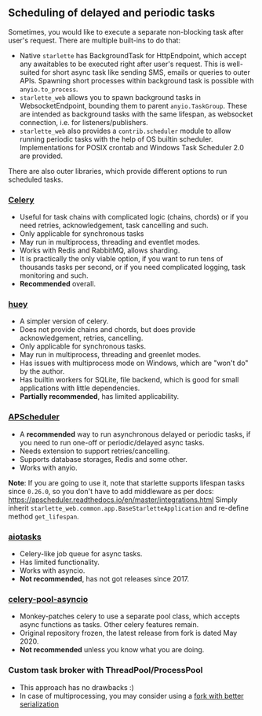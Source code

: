 ## Scheduling of delayed and periodic tasks

Sometimes, you would like to execute a separate non-blocking task after user's request.
There are multiple built-ins to do that:

- Native `starlette` has BackgroundTask for HttpEndpoint, which accept any awaitables to be executed right 
  after user's request. This is well-suited for short async task like sending SMS, emails or queries to outer APIs.
  Spawning short processes within background task is possible with `anyio.to_process`.
- `starlette_web` allows you to spawn background tasks in WebsocketEndpoint, bounding them to parent `anyio.TaskGroup`.
  These are intended as background tasks with the same lifespan, as websocket connection, i.e. for listeners/publishers.
- `starlette_web` also provides a `contrib.scheduler` module to allow running periodic tasks with the help of OS builtin
  scheduler. Implementations for POSIX crontab and Windows Task Scheduler 2.0 are provided.

There are also outer libraries, which provide different options to run scheduled tasks.

### [Celery](https://github.com/celery/celery) 

- Useful for task chains with complicated logic (chains, chords) 
  or if you need retries, acknowledgement, task cancelling and such. 
- Only applicable for synchronous tasks
- May run in multiprocess, threading and eventlet modes.
- Works with Redis and RabbitMQ, allows sharding.
- It is practically the only viable option, if you want to run tens of thousands tasks per second, 
  or if you need complicated logging, task monitoring and such.
- **Recommended** overall.

### [huey](https://github.com/coleifer/huey) 

- A simpler version of celery. 
- Does not provide chains and chords, but does provide acknowledgement, retries, cancelling.
- Only applicable for synchronous tasks.
- May run in multiprocess, threading and greenlet modes.
- Has issues with multiprocess mode on Windows, which are "won't do" by the author.
- Has builtin workers for SQLite, file backend, which is good for small applications with little dependencies.
- **Partially recommended**, has limited applicability.

### [APScheduler](https://github.com/agronholm/apscheduler) 
- A **recommended** way to run asynchronous delayed or periodic tasks, 
  if you need to run one-off or periodic/delayed async tasks.
- Needs extension to support retries/cancelling.
- Supports database storages, Redis and some other.
- Works with anyio.

**Note**: If you are going to use it, note that starlette supports lifespan tasks since `0.26.0`,
so you don't have to add middleware as per docs: https://apscheduler.readthedocs.io/en/master/integrations.html
Simply inherit `starlette_web.common.app.BaseStarletteApplication` and re-define method `get_lifespan`.

### [aiotasks](https://github.com/cr0hn/aiotasks)
- Celery-like job queue for async tasks.
- Has limited functionality.
- Works with asyncio.
- **Not recommended**, has not got releases since 2017.

### [celery-pool-asyncio](https://github.com/kai3341/celery-pool-asyncio)
- Monkey-patches celery to use a separate pool class, which accepts async functions as tasks. 
  Other celery features remain. 
- Original repository frozen, the latest release from fork is dated May 2020.
- **Not recommended** unless you know what you are doing.

### Custom task broker with ThreadPool/ProcessPool
- This approach has no drawbacks :)
- In case of multiprocessing, you may consider using a [fork with better serialization](https://github.com/uqfoundation/multiprocess)
